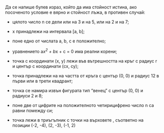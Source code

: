 Да се напише булев израз, който да има стойност истина, ако посоченото условие е вярно и стойност лъжа, в противен случай:

* цялото число n се дели или на 3 и на 5, или на 2 и на 7;

* x принадлежи на интервала [a, b];

* поне едно от числата a, b, c е положително;

* уравнението a*x<sup>2</sup> + b*x + c = 0 има реални корени;

* точка с координати (x, y)  лежи във вътрешността на кръг с радиус r и център с координати (cx, cy);

* точка принадлежи на на частта от кръга с център (0, 0) и радиус 12 в първи или в трети квадрант;

* точка се намира извън фигурата  тип “венец” с център (0, 0) и радиуси 2 и 8;

* поне две от цифрите на положителното четирицифрено число n са равни помежду си;

* точка лежи в триъгълник  с  точки  на върховете , съответно на позиции  (-2, -4), (2, -3), (-1, 2)
